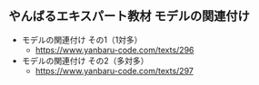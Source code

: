 ## やんばるエキスパート教材 モデルの関連付け

- モデルの関連付け その1（1対多）
  - https://www.yanbaru-code.com/texts/296
- モデルの関連付け その2（多対多）
  - https://www.yanbaru-code.com/texts/297
